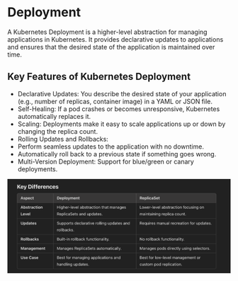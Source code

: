 # Deployment 

A Kubernetes Deployment is a higher-level abstraction for managing applications in Kubernetes. It provides declarative updates to applications and ensures that the desired state of the application is maintained over time.


## Key Features of Kubernetes Deployment
- Declarative Updates: You describe the desired state of your application (e.g., number of replicas, container image) in a YAML or JSON file.
- Self-Healing: If a pod crashes or becomes unresponsive, Kubernetes automatically replaces it.
- Scaling: Deployments make it easy to scale applications up or down by changing the replica count.
- Rolling Updates and Rollbacks:
- Perform seamless updates to the application with no downtime.
- Automatically roll back to a previous state if something goes wrong.
- Multi-Version Deployment: Support for blue/green or canary deployments.


![alt text](image.png)